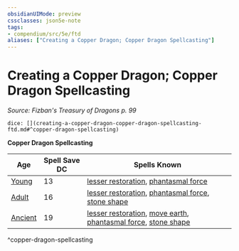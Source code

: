 ```yaml
---
obsidianUIMode: preview
cssclasses: json5e-note
tags:
- compendium/src/5e/ftd
aliases: ["Creating a Copper Dragon; Copper Dragon Spellcasting"]
---
```

# Creating a Copper Dragon; Copper Dragon Spellcasting
*Source: Fizban's Treasury of Dragons p. 99* 

`dice: [](creating-a-copper-dragon-copper-dragon-spellcasting-ftd.md#^copper-dragon-spellcasting)`

**Copper Dragon Spellcasting**

| Age | Spell Save DC | Spells Known |
|-----|---------------|--------------|
| [Young](/2-Mechanics/CLI/bestiary/dragon/young-copper-dragon.md) | 13 | [lesser restoration](/2-Mechanics/CLI/spells/lesser-restoration.md), [phantasmal force](/2-Mechanics/CLI/spells/phantasmal-force.md) |
| [Adult](/2-Mechanics/CLI/bestiary/dragon/adult-copper-dragon.md) | 16 | [lesser restoration](/2-Mechanics/CLI/spells/lesser-restoration.md), [phantasmal force](/2-Mechanics/CLI/spells/phantasmal-force.md), [stone shape](/2-Mechanics/CLI/spells/stone-shape.md) |
| [Ancient](/2-Mechanics/CLI/bestiary/dragon/ancient-copper-dragon.md) | 19 | [lesser restoration](/2-Mechanics/CLI/spells/lesser-restoration.md), [move earth](/2-Mechanics/CLI/spells/move-earth.md), [phantasmal force](/2-Mechanics/CLI/spells/phantasmal-force.md), [stone shape](/2-Mechanics/CLI/spells/stone-shape.md) |
^copper-dragon-spellcasting